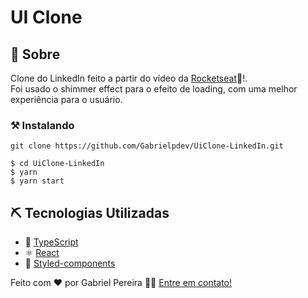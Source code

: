 # UI Clone

## 🧐 Sobre
Clone do LinkedIn feito a partir do vídeo da [Rocketseat]:rocket:!.<br/>
Foi usado o shimmer effect para o efeito de loading, com uma melhor experiência para o 
usuário.

### ⚒ Instalando <a name = "installing"></a>

```
git clone https://github.com/Gabrielpdev/UiClone-LinkedIn.git

$ cd UiClone-LinkedIn
$ yarn
$ yarn start

```

## ⛏️ Tecnologias Utilizadas <a name = "built_using"></a>

- 🔵 [TypeScript][typescript]
- ⚛️ [React][reactjs]
- 💅 [Styled-components][styled-components]

Feito com ❤️ por Gabriel Pereira 👋🏽 [Entre em contato!](https://www.linkedin.com/in/gabriel-pereira-oliveira-78b1801ab/)

[typescript]: https://www.typescriptlang.org/
[reactjs]: https://reactjs.org
[Rocketseat]:https://github.com/Rocketseat
[styled-components]:https://styled-components.com/
